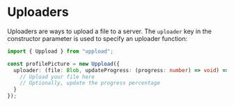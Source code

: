 # Uploaders

Uploaders are ways to upload a file to a server. The `uploader` key in the constructor parameter is used to specify an uploader function:

```ts
import { Uppload } from "uppload";

const profilePicture = new Uppload({
  uploader: (file: Blob, updateProgress: (progress: number) => void) => {
    // Upload your file here
    // Optionally, update the progress percentage
  }
});
```
